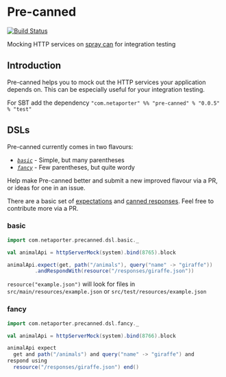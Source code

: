 Pre-canned
==========

[![Build Status](https://travis-ci.org/NET-A-PORTER/pre-canned.svg?branch=0.0.5)](https://travis-ci.org/NET-A-PORTER/pre-canned)

Mocking HTTP services on [spray can](http://spray.io) for integration testing

Introduction
------------

Pre-canned helps you to mock out the HTTP services your application depends on. This can be especially useful
for your integration testing.

For SBT add the dependency `"com.netaporter" %% "pre-canned" % "0.0.5" % "test"`

DSLs
----

Pre-canned currently comes in two flavours:

 * *[`basic`](#basic)* - Simple, but many parentheses
 * *[`fancy`](#fancy)* - Few parentheses, but quite wordy

Help make Pre-canned better and submit a new improved flavour via a PR, or ideas for one in an issue.

There are a basic set of [expectations](https://github.com/NET-A-PORTER/pre-canned/blob/master/src/main/scala/com/netaporter/precanned/Expectations.scala) and [canned responses](https://github.com/NET-A-PORTER/pre-canned/blob/master/src/main/scala/com/netaporter/precanned/CannedResponses.scala). Feel free to contribute more via a PR.

### basic

```scala
import com.netaporter.precanned.dsl.basic._

val animalApi = httpServerMock(system).bind(8765).block

animalApi.expect(get, path("/animals"), query("name" -> "giraffe"))
         .andRespondWith(resource("/responses/giraffe.json"))
```

`resource("example.json")` will look for files in `src/main/resources/example.json` or `src/test/resources/example.json`

### fancy

```scala
import com.netaporter.precanned.dsl.fancy._

val animalApi = httpServerMock(system).bind(8766).block

animalApi expect
  get and path("/animals") and query("name" -> "giraffe") and
respond using
  resource("/responses/giraffe.json") end()
```
